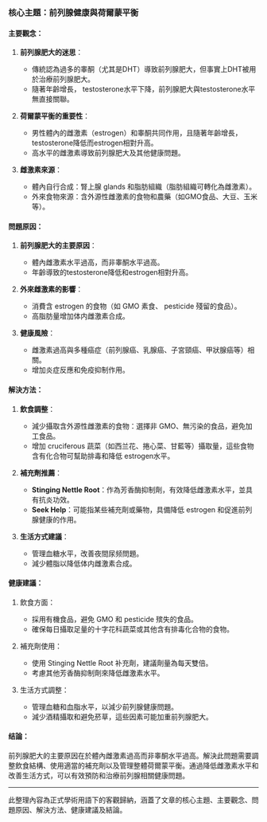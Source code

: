 ### 核心主題：前列腺健康與荷爾蒙平衡

#### 主要觀念：
1. **前列腺肥大的迷思**：
   - 傳統認為過多的睾酮（尤其是DHT）導致前列腺肥大，但事實上DHT被用於治療前列腺肥大。
   - 隨著年齡增長， testosterone水平下降，前列腺肥大與testosterone水平無直接關聯。

2. **荷爾蒙平衡的重要性**：
   - 男性體內的雌激素（estrogen）和睾酮共同作用，且隨著年齡增長，testosterone降低而estrogen相對升高。
   - 高水平的雌激素導致前列腺肥大及其他健康問題。

3. **雌激素來源**：
   - 體內自行合成：腎上腺 glands 和脂肪組織（脂肪組織可轉化為雌激素）。
   - 外來食物來源：含外源性雌激素的食物和農藥（如GMO食品、大豆、玉米等）。

#### 問題原因：
1. **前列腺肥大的主要原因**：
   - 體內雌激素水平過高，而非睾酮水平過高。
   - 年齡導致的testosterone降低和estrogen相對升高。

2. **外來雌激素的影響**：
   - 消費含 estrogen 的食物（如 GMO 素食、 pesticide 殘留的食品）。
   - 高脂肪量增加体内雌激素合成。

3. **健康風險**：
   - 雌激素過高與多種癌症（前列腺癌、乳腺癌、子宮頸癌、甲狀腺癌等）相關。
   - 增加炎症反應和免疫抑制作用。

#### 解決方法：
1. **飲食調整**：
   - 減少攝取含外源性雌激素的食物：選擇非 GMO、無污染的食品，避免加工食品。
   - 增加 cruciferous 蔬菜（如西兰花、捲心菜、甘藍等）攝取量，這些食物含有化合物可幫助排毒和降低 estrogen水平。

2. **補充劑推薦**：
   - **Stinging Nettle Root**：作為芳香酶抑制劑，有效降低雌激素水平，並具有抗炎功效。
   - **Seek Help**：可能指某些補充劑或藥物，具備降低 estrogen 和促進前列腺健康的作用。

3. **生活方式建議**：
   - 管理血糖水平，改善夜間尿频問題。
   - 減少體脂以降低体内雌激素合成。

#### 健康建議：
1. 飲食方面：
   - 採用有機食品，避免 GMO 和 pesticide 殡失的食品。
   - 確保每日攝取足量的十字花科蔬菜或其他含有排毒化合物的食物。

2. 補充劑使用：
   - 使用 Stinging Nettle Root 补充劑，建議劑量為每天雙倍。
   - 考慮其他芳香酶抑制劑來降低雌激素水平。

3. 生活方式調整：
   - 管理血糖和血脂水平，以減少前列腺健康問題。
   - 減少酒精攝取和避免菸草，這些因素可能加重前列腺肥大。

#### 结論：
前列腺肥大的主要原因在於體內雌激素過高而非睾酮水平過高。解決此問題需要調整飲食結構、使用適當的補充劑以及管理整體荷爾蒙平衡。通過降低雌激素水平和改善生活方式，可以有效預防和治療前列腺相關健康問題。

---

此整理內容為正式學術用語下的客觀歸納，涵蓋了文章的核心主題、主要觀念、問題原因、解決方法、健康建議及結論。